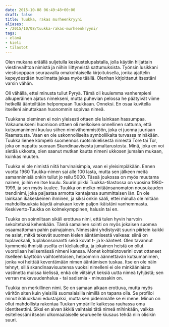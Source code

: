 ```yaml
---
date: 2015-10-08 06:49:48+00:00
draft: false
title: Tuukka, rakas murheenkryyni
aliases:
- /2015/10/08/tuukka-rakas-murheenkryyni/
tags:
- elämä
- kieli
- tilastot
---
```


Olen mukana eräällä suljetulla keskustelupalstalla, jolla käytiin hiljattain viestinvaihtoa nimistä ja niihin liittyneistä sattumuksista. Työnsin lusikkani viestisoppaan seuraavalla omakohtaisella kirjoituksella, jonka ajattelin kepeydestään huolimatta jakaa myös täällä. Olenhan kirjoittanut itsestäni varsin vähän.<!--more-->

Oli vähällä, ettei minusta tullut Pyryä. Tämä oli kuulemma vanhempieni alkuperäinen ajatus nimekseni, mutta puhevian pelossa he päätyivät viime hetkellä äänteiltään helpompaan Tuukkaan. Onneksi. En osaa kuvitella itselleni ainuttakaan huonommin sopivaa nimeä.

Tuukkana oleminen ei noin yleisesti ottaen ole lainkaan hassumpaa. Vakaumukseni huomioon ottaen oli melkoisen onnellinen sattuma, että kutsumanimeni kuuluu siihen nimivähemmistöön, joka ei juonna juuriaan Raamatusta. Vaan en ole uskonnolliselta symboliikalta turvassa minäkään. Tuukka lienee kömpelö suomennos ruotsinkielisestä nimestä Tore tai Tor, joka on napattu suoraan Skandinaavisesta jumaltarustosta. Minä, joka en voi sietää ukkosta, olen saanut mutkan kautta nimeni ukkosen jumalan mukaan, kuinkas muuten.

Tuukka ei ole nimistä niitä harvinaisimpia, vaan ei yleisimpiäkään. Ennen vuotta 1960 Tuukka-nimen sai alle 100 lasta, mutta sen jälkeen meitä samannimisiä onkin tullut jo reilu 5000. Tässä joukossa on myös muutama nainen, joihin en itse kuulu. Suurin piikki Tuukka-tilastossa on vuosina 1980-1999, ja sen myös kuulee. Tuukka on melko mitäänsanomaton nousukauden trendinimi, joka paljastaa armotta kantajansa summittaisen iän. En ole lainkaan ikäkeskeinen ihminen, ja siksi onkin sääli, ettei minulla ole mitään mahdollisuuksia käydä ainakaan kovin paljon ikäistäni vanhemmasta. Keskiverto-Tuukka on kolmekymppinen, halusin tai en.

Tuukka on soinniltaan sikäli erottuva nimi, että tulen hyvin harvoin sekoitetuksi kehenkään. Tämä samainen sointi on myös jokaisen suomea osaamattoman pahin painajainen. Nimessäni yhdistyvät suurin piirtein kaikki ne asiat, mitkä tekevät suomen kielen ääntämisestä vaikeaa: siinä on tuplavokaali, tuplakonsonantti sekä kovat t- ja k-äänteet. Olen tavannut kymmeniä ihmisiä useilta eri kielialueilta, ja jokainen heistä on ollut vuorollaan helisemässä nimeni kanssa. Monet kohtalotoverini ovat ottaneet itselleen käyttöön vaihtoehtoisen, helpommin äännettävän kutsumanimen, jonka voi heittää keventämään nimen ääntämisen tuskaa. Itse en ole näin tehnyt, sillä skandinaavisuutensa vuoksi nimelleni ei ole minkäänlaista vastinetta muissa kielissä, enkä ole viitsinyt keksiä uutta nimeä tyhjästä; sen verran mukavuudenhalua - tai sadismia - minussakin on.

Tuukka on merkillinen nimi. Se on samaan aikaan erottuva, mutta myös väritön siten kuin yleisillä suomalaisilla nimillä on tapana olla. Se profiloi minut ikäluokkani edustajaksi, mutta sen pidemmälle se ei mene. Minun on ollut mahdollista rakentaa Tuukan ympärille kaikessa rauhassa oma identiteettini. Siksi en aivan äkkiä vaihtaisi tätä nimeä mihinkään, vaikka esitellessäni itseäni ulkomaalaiselle seurueelle kiusaus tehdä niin olisikin suuri.
